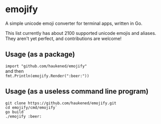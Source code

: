 # emojify
A simple unicode emoji converter for terminal apps, written in Go.

This list currently has about 2100 supported unicode emojis and aliases.  They aren't yet perfect, and contributions are welcome!

## Usage (as a package)
`import "github.com/haukened/emojify"`\
and then\
`fmt.Println(emojify.Render(":beer:"))`

## Usage (as a useless command line program)

```
git clone https://github.com/haukened/emojify.git
cd emojify/cmd/emojify`
go build`
./emojify :beer:
```


